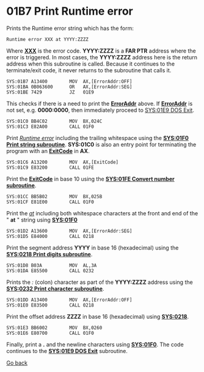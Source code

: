 # 01B7 Print Runtime error

Prints the Runtime error string which has the form:

```
Runtime error XXX at YYYY:ZZZZ
```

Where **[XXX](ERROR-CODES.md)** is the error code. **YYYY:ZZZZ** is a **FAR PTR** address where the error is triggered. In most cases, the **YYYY:ZZZZ** address here is the return address when this subroutine is called. Because it continues to the terminate/exit code, it never returns to the subroutine that calls it.

```
SYS:01B7 A13400        MOV	AX,[ErrorAddr:OFF]
SYS:01BA 0B063600      OR	AX,[ErrorAddr:SEG]
SYS:01BE 7429          JZ	01E9
```

This checks if there is a need to print the **[ErrorAddr](DATA.md)** above. If **[ErrorAddr](DATA.md)** is not set, e.g. **0000:0000**, then immediately proceed to [SYS:01E9 DOS Exit](01E9-DOS-EXIT.md).

```
SYS:01C0 BB4C02        MOV	BX,024C
SYS:01C3 E82A00        CALL	01F0
```

Print [*Runtime error*](024C-STRING-RUNTIME-ERR.md) including the trailing whitespace using the **[SYS:01F0 Print string subroutine](01F0-PRINT-STRING.md)**. **SYS:01C0** is also an entry point for terminating the program with an **[ExitCode](DATA.md)** in **AX**.


```
SYS:01C6 A13200        MOV	AX,[ExitCode]
SYS:01C9 E83200        CALL	01FE
```

Print the **[ExitCode](DATA.md)** in base 10 using the **[SYS:01FE Convert number subroutine](1FE-CONVERT-NUMBER.md)**.

```
SYS:01CC BB5B02        MOV	BX,025B
SYS:01CF E81E00        CALL	01F0
```

Print the [*at*](024C-STRING-RUNTIME-ERR.md) including both whitespace characters at the front and end of the " **at** " string using **[SYS:01F0](01F0-PRINT-STRING.md)**

```
SYS:01D2 A13600        MOV	AX,[ErrorAddr:SEG]
SYS:01D5 E84000        CALL	0218
```

Print the segment address **YYYY** in base 16 (hexadecimal) using the **[SYS:0218 Print digits subroutine](0218-PRINT-DIGITS.md)**.

```
SYS:01D8 B03A          MOV	AL,3A
SYS:01DA E85500        CALL	0232
```

Prints the *:* (colon) character as part of the **YYYY:ZZZZ** address using the **[SYS:0232 Print character subroutine](0232-PRINT-CHAR.m)**.

```
SYS:01DD A13400        MOV	AX,[ErrorAddr:OFF]
SYS:01E0 E83500        CALL	0218
```

Print the offset address **ZZZZ** in base 16 (hexadecimal) using **[SYS:0218](0218-PRINT-DIGITS.md)**.

```
SYS:01E3 BB6002        MOV	BX,0260
SYS:01E6 E80700        CALL	01F0
```

Finally, print a **.** and the newline characters using **[SYS:01F0](01F0-PRINT-STRING.md)**. The code continues to the **[SYS:01E9 DOS Exit](01E9-DOS-EXIT.md)** subroutine.

[Go back](../README.md)